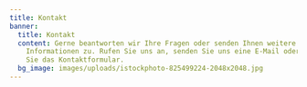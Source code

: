```yaml
---
title: Kontakt
banner:
  title: Kontakt
  content: Gerne beantworten wir Ihre Fragen oder senden Ihnen weitere
    Informationen zu. Rufen Sie uns an, senden Sie uns eine E-Mail oder nutzen
    Sie das Kontaktformular.
  bg_image: images/uploads/istockphoto-825499224-2048x2048.jpg
---
```

